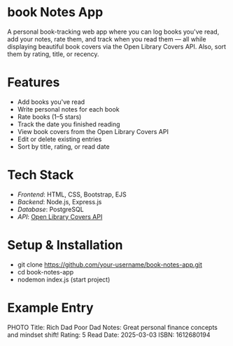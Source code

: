 # book Notes App
A personal book-tracking web app where you can log books you've read, add your notes, rate them, and track when you read them — all while displaying beautiful book covers via the Open Library Covers API. Also, sort them by rating, title, or recency.

# Features
- Add books you've read
- Write personal notes for each book
- Rate books (1–5 stars)
- Track the date you finished reading
- View book covers from the Open Library Covers API
- Edit or delete existing entries
- Sort by title, rating, or read date

# Tech Stack
- *Frontend*: HTML, CSS, Bootstrap, EJS
- *Backend*: Node.js, Express.js
- *Database*: PostgreSQL
- *API*: [Open Library Covers API](https://openlibrary.org/dev/docs/api/covers)

# Setup & Installation
-  git clone https://github.com/your-username/book-notes-app.git
-  cd book-notes-app
-  nodemon index.js (start project) 

# Example Entry
  PHOTO
Title: Rich Dad Poor Dad
Notes: Great personal finance concepts and mindset shift!
Rating: 5
Read Date: 2025-03-03
ISBN: 1612680194


